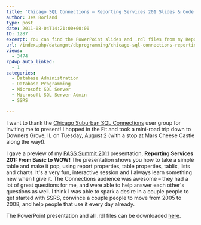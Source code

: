 ```yaml
---
title: 'Chicago SQL Connections – Reporting Services 201 Slides & Code'
author: Jes Borland
type: post
date: 2011-08-04T14:21:00+00:00
ID: 1287
excerpt: You can find the PowerPoint slides and .rdl files from my Reporting Services 201 session on Tuesday, August 2 here!
url: /index.php/datamgmt/dbprogramming/chicago-sql-connections-reporting-services/
views:
  - 3474
rp4wp_auto_linked:
  - 1
categories:
  - Database Administration
  - Database Programming
  - Microsoft SQL Server
  - Microsoft SQL Server Admin
  - SSRS

---
```

I want to thank the [Chicago Suburban SQL Connections][1] user group for inviting me to present! I hopped in the Fit and took a mini-road trip down to Downers Grove, IL on Tuesday, August 2 (with a stop at Mars Cheese Castle along the way!). 

I gave a preview of my [PASS Summit 2011][2] presentation, **Reporting Services 201: From Basic to WOW!** The presentation shows you how to take a simple table and make it pop, using report properties, table properties, tablix, lists and charts. It's a very fun, interactive session and I always learn something new when I give it. The Connections audience was awesome – they had a lot of great questions for me, and were able to help answer each other's questions as well. I think I was able to spark a desire in a couple people to get started with SSRS, convince a couple people to move from 2005 to 2008, and help people that use it every day already. 

The PowerPoint presentation and all .rdl files can be downloaded [here][3].

 [1]: http://sqlconnections-eorg.eventbrite.com/
 [2]: http://www.sqlpass.org/summit/2011/Speakers/CallForSpeakers/SessionDetail.aspx?sid=1004
 [3]: https://lessthandot.z19.web.core.windows.net/wp-content/uploads/users/grrlgeek/ChiSQL%2020110802.zip?mtime=1312426528